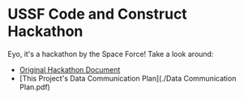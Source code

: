 # USSF Code and Construct Hackathon

Eyo, it's a hackathon by the Space Force! Take a look around:

* [Original Hackathon Document](welcome.pdf)
* [This Project's Data Communication Plan](./Data Communication Plan.pdf)
